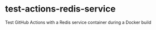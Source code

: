 # test-actions-redis-service
Test GitHub Actions with a Redis service container during a Docker build
